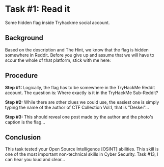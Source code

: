 # Task #1: Read it

Some hidden flag inside Tryhackme social account.

## Background

Based on the description and The Hint, we know that the flag is hidden somewhere in Reddit. Before you give up and assume that we will have to scour the whole of that platform, stick with me here:

## Procedure

**Step #1:** Logically, the flag has to be somewhere in the TryHackMe Reddit account. The question is: Where exactly is it in the TryHackMe Sub-Reddit?

**Step #2:** While there are other clues we could use, the easiest one is simply typing the name of the author of CTF Collection Vol.1, that is "Deskel"...

**Step #3:** This should reveal one post made by the author and the photo's caption is the flag...

## Conclusion

This task tested your Open Source Intelligence [OSINT] abilities. This skill is one of the most important non-technical skills in Cyber Security. Task #13, I can hear you loud and clear...

